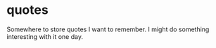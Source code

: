 # quotes
Somewhere to store quotes I want to remember. I might do something interesting with it one day.
